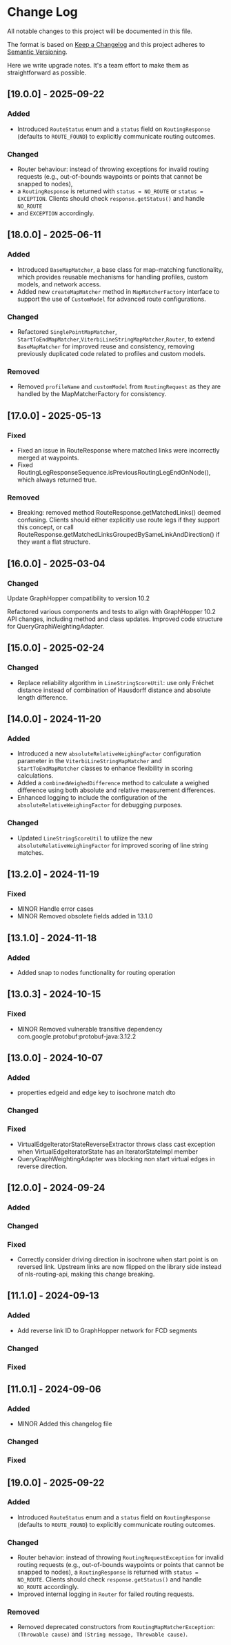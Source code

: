 # Change Log

All notable changes to this project will be documented in this file.

The format is based on [Keep a Changelog](http://keepachangelog.com/)
and this project adheres to [Semantic Versioning](http://semver.org/).

Here we write upgrade notes. It's a team effort to make them as straightforward as possible.

## [19.0.0] - 2025-09-22

### Added

- Introduced `RouteStatus` enum and a `status` field on `RoutingResponse` (defaults to `ROUTE_FOUND`) to explicitly communicate routing
  outcomes.

### Changed

- Router behaviour: instead of throwing exceptions for invalid routing requests (e.g., out-of-bounds waypoints or points that cannot be
  snapped to nodes),
- a `RoutingResponse` is returned with `status = NO_ROUTE` or  `status = EXCEPTION`. Clients should check `response.getStatus()` and handle
  `NO_ROUTE`
- and `EXCEPTION` accordingly.

## [18.0.0] - 2025-06-11

### Added

- Introduced `BaseMapMatcher`, a base class for map-matching functionality, which provides reusable mechanisms for handling profiles,
  custom models, and network access.
- Added new `createMapMatcher` method in `MapMatcherFactory` interface to support the use of `CustomModel` for advanced route
  configurations.

### Changed

- Refactored `SinglePointMapMatcher`, `StartToEndMapMatcher`,`ViterbiLineStringMapMatcher`,`Router`, to extend `BaseMapMatcher` for
  improved reuse and consistency, removing previously duplicated code related to profiles and custom models.

### Removed

- Removed `profileName` and `customModel` from `RoutingRequest` as they are handled by the MapMatcherFactory for consistency.


## [17.0.0] - 2025-05-13

### Fixed
- Fixed an issue in RouteResponse where matched links were incorrectly merged at waypoints.
- Fixed RoutingLegResponseSequence.isPreviousRoutingLegEndOnNode(), which always returned true.

### Removed
- Breaking: removed method RouteResponse.getMatchedLinks() deemed confusing. Clients should either explicitly use route legs if they support
  this concept, or call RouteResponse.getMatchedLinksGroupedBySameLinkAndDirection() if they want a flat structure.

## [16.0.0] - 2025-03-04

### Changed

Update GraphHopper compatibility to version 10.2

Refactored various components and tests to align with GraphHopper 10.2 API changes, including method and class updates. Improved code
structure for QueryGraphWeightingAdapter.

## [15.0.0] - 2025-02-24

### Changed

- Replace reliability algorithm in `LineStringScoreUtil`: use only Fréchet distance instead of combination of Hausdorff distance and
  absolute length difference.

## [14.0.0] - 2024-11-20

### Added

- Introduced a new `absoluteRelativeWeighingFactor` configuration parameter in the `ViterbiLineStringMapMatcher` and `StartToEndMapMatcher`
  classes to enhance flexibility in scoring calculations.
- Added a `combinedWeighedDifference` method to calculate a weighed difference using both absolute and relative measurement differences.
- Enhanced logging to include the configuration of the `absoluteRelativeWeighingFactor` for debugging purposes.

### Changed

- Updated `LineStringScoreUtil` to utilize the new `absoluteRelativeWeighingFactor` for improved scoring of line string matches.

## [13.2.0] - 2024-11-19

### Fixed

- MINOR Handle error cases
- MINOR Removed obsolete fields added in 13.1.0

## [13.1.0] - 2024-11-18

### Added

- Added snap to nodes functionality for routing operation

## [13.0.3] - 2024-10-15

### Fixed

- MINOR Removed vulnerable transitive dependency com.google.protobuf:protobuf-java:3.12.2

## [13.0.0] - 2024-10-07

### Added

- properties edgeid and edge key to isochrone match dto

### Changed

### Fixed

- VirtualEdgeIteratorStateReverseExtractor throws class cast exception when VirtualEdgeIteratorState has an IteratorStateImpl member
- QueryGraphWeightingAdapter was blocking non start virtual edges in reverse direction.

## [12.0.0] - 2024-09-24

### Added

### Changed

### Fixed

- Correctly consider driving direction in isochrone when start point is on reversed link. Upstream links are now flipped
  on the library side instead of nls-routing-api, making this change breaking.

## [11.1.0] - 2024-09-13

### Added

- Add reverse link ID to GraphHopper network for FCD segments

### Changed

### Fixed

## [11.0.1] - 2024-09-06

### Added

- MINOR Added this changelog file

### Changed

### Fixed

## [19.0.0] - 2025-09-22

### Added

- Introduced `RouteStatus` enum and a `status` field on `RoutingResponse` (defaults to `ROUTE_FOUND`) to explicitly communicate routing
  outcomes.

### Changed

- Router behavior: instead of throwing `RoutingRequestException` for invalid routing requests (e.g., out-of-bounds waypoints or points that
  cannot be snapped to nodes), a `RoutingResponse` is returned with `status = NO_ROUTE`. Clients should check `response.getStatus()` and
  handle `NO_ROUTE` accordingly.
- Improved internal logging in `Router` for failed routing requests.

### Removed

- Removed deprecated constructors from `RoutingMapMatcherException`: `(Throwable cause)` and `(String message, Throwable cause)`.
